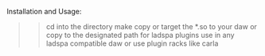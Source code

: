 Installation and Usage:
>> cd into the directory
>> make 
>> copy or target the *.so to your daw or copy to the designated path for ladspa plugins
>> use in any ladspa compatible daw or use plugin racks like carla
